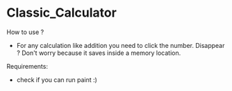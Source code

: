 # Classic_Calculator

How to use ?
- For any calculation like addition you need to click the number. Disappear ? Don't worry because it saves inside a memory location.

Requirements:
- check if you can run paint :)
